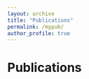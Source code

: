 ```yaml
---
layout: archive
title: "Publications"
permalink: /mypub/
author_profile: true
---
```


Publications
======
